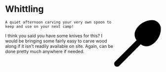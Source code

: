 # Whittling

<svg style="width:30%; float:right;" xmlns="http://www.w3.org/2000/svg" viewBox="0 0 512 512"><!--!Font Awesome Free 6.7.2 by @fontawesome - https://fontawesome.com License - https://fontawesome.com/license/free Copyright 2025 Fonticons, Inc.--><path d="M245.8 220.9c-14.5-17.6-21.8-39.2-21.8-60.8C224 80 320 0 416 0c53 0 96 43 96 96c0 96-80 192-160.2 192c-21.6 0-43.2-7.3-60.8-21.8L54.6 502.6c-12.5 12.5-32.8 12.5-45.3 0s-12.5-32.8 0-45.3L245.8 220.9z"/></svg>

    A quiet afternoon carving your very own spoon to keep and use on your next camp!

I think you said you have some knives for this? I would be bringing some fairly easy to carve wood along if it isn't readily available on site. Again, can be done pretty much anywhere if needed.
